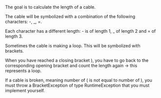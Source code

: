 The goal is to calculate the length of a cable.

The cable will be symbolized with a combination of the following characters: -, _, =.

Each character has a different length: - is of length 1, _ of length 2 and = of length 3.

Sometimes the cable is making a loop. This will be symbolized with brackets.

When you have reached a closing bracket ), you have to go back to the corresponding opening bracket and count the length again -> this represents a loop.

If a cable is broken, meaning number of ( is not equal to number of ), you must throw a BracketException of type RuntimeException that you must implement yourself.
